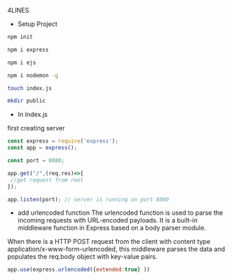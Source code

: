 4LINES

- Setup Project
```bash
npm init

npm i express

npm i ejs

npm i nodemon -g

touch index.js

mkdir public
```
- In Index.js 

first creating server 
```javascript
const express = require('express'); 
const app = express();

const port = 8080;

app.get("/",(req,res)=>{
 //get request from root
});

app.listen(port); // server is running on port 8080

```
- add urlencoded function
The urlencoded function is used to parse the incoming requests with URL-encoded payloads. It is a built-in middleware function in Express based on a body parser module.

When there is a HTTP POST request from the client with content type application/x-www-form-urlencoded, this middleware parses the data and populates the req.body object with key-value pairs.

```js
app.use(express.urlencoded({extended:true} ))

```


